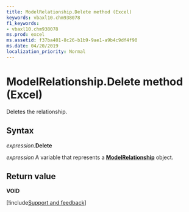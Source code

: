 ```yaml
---
title: ModelRelationship.Delete method (Excel)
keywords: vbaxl10.chm938078
f1_keywords:
- vbaxl10.chm938078
ms.prod: excel
ms.assetid: f37ba401-8c26-b1b9-9ae1-a9b4c9df4f90
ms.date: 04/20/2019
localization_priority: Normal
---
```



# ModelRelationship.Delete method (Excel)

Deletes the relationship.


## Syntax

_expression_.**Delete**

_expression_ A variable that represents a **[ModelRelationship](Excel.modelrelationship.md)** object.


## Return value

**VOID**




[!include[Support and feedback](~/includes/feedback-boilerplate.md)]